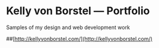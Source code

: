 Kelly von Borstel — Portfolio
==============

Samples of my design and web development work

##[http://kellyvonborstel.com/](http://kellyvonborstel.com/)
